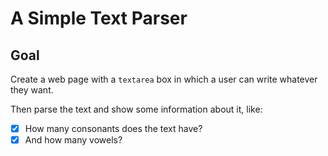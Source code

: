 # A Simple Text Parser

## Goal

Create a web page with a `textarea` box in which a user can write whatever they want.

Then parse the text and show some information about it, like:

- [x] How many consonants does the text have?
- [x] And how many vowels?